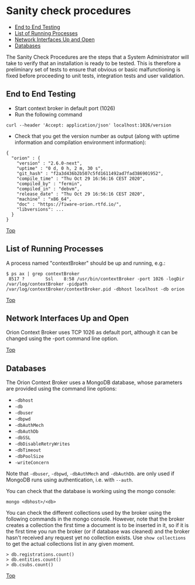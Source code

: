 # <a name="top"></a>Sanity check procedures

* [End to End Testing](#end-to-end-testing)
* [List of Running Processes](#list-of-running-processes)
* [Network Interfaces Up and Open](#network-interfaces-up-and-open)
* [Databases](#databases)

The Sanity Check Procedures are the steps that a System Administrator will take to verify that an installation is
ready to be tested. This is therefore a preliminary set of tests to ensure that obvious or basic malfunctioning
is fixed before proceeding to unit tests, integration tests and user validation.

## End to End Testing

-   Start context broker in default port (1026)
-   Run the following command

```
curl --header 'Accept: application/json' localhost:1026/version
```

-   Check that you get the version number as output (along with uptime
    information and compilation environment information):

```
{
  "orion" : {
    "version" : "2.6.0-next",
    "uptime" : "0 d, 0 h, 2 m, 30 s",
    "git_hash" : "f2a3d436b2b507c5fd1611492ad7fad386901952",
    "compile_time" : "Thu Oct 29 16:56:16 CEST 2020",
    "compiled_by" : "fermin",
    "compiled_in" : "debvm",
    "release_date" : "Thu Oct 29 16:56:16 CEST 2020",
    "machine" : "x86_64",
    "doc" : "https://fiware-orion.rtfd.io/",
    "libversions": ...
  }
}
```

[Top](#top)

## List of Running Processes

A process named "contextBroker" should be up and running, e.g.:

```
$ ps ax | grep contextBroker
 8517 ?        Ssl    8:58 /usr/bin/contextBroker -port 1026 -logDir /var/log/contextBroker -pidpath /var/log/contextBroker/contextBroker.pid -dbhost localhost -db orion
```

[Top](#top)

## Network Interfaces Up and Open

Orion Context Broker uses TCP 1026 as default port, although it can be
changed using the -port command line option.

[Top](#top)

## Databases

The Orion Context Broker uses a MongoDB database, whose parameters are
provided using the command line options:

* `-dbhost`
* `-db`
* `-dbuser`
* `-dbpwd`
* `-dbAuthMech`
* `-dbAuthDb`
* `-dbSSL`
* `-dbDisableRetryWrites`
* `-dbTimeout`
* `-dbPoolSize`
* `-writeConcern`

Note that `-dbuser`, `-dbpwd`, `-dbAuthMech` and `-dbAuthDb`.
are only used if MongoDB runs using authentication, i.e. with `--auth`.

You can check that the database is working using the mongo console:

```
mongo <dbhost>/<db>
```

You can check the different collections used by the broker using the
following commands in the mongo console. However, note that the broker
creates a collection the first time a document is to be inserted in it,
so if it is the first time you run the broker (or if database was
cleaned) and the broker hasn't received any request yet no collection
exists. Use `show collections` to get the actual collections list in any
given moment.

```
> db.registrations.count()
> db.entities.count()
> db.csubs.count()
```

[Top](#top)
